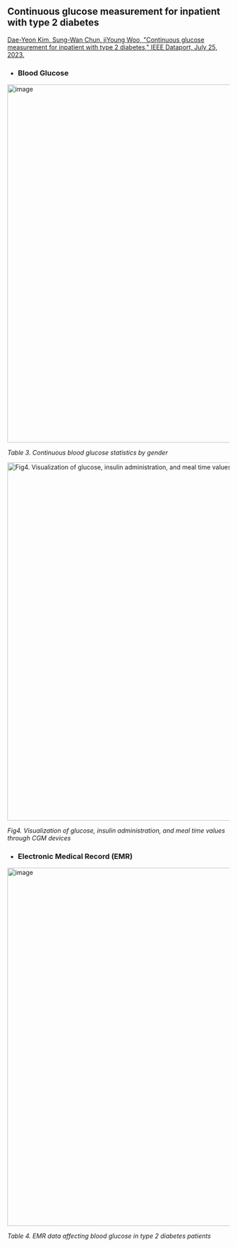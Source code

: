 
## Continuous glucose measurement for inpatient with type 2 diabetes

[Dae-Yeon Kim, Sung-Wan Chun, jiYoung Woo, "Continuous glucose measurement for inpatient with type 2 diabetes," IEEE Dataport, July 25, 2023.](https://ieee-dataport.org/documents/continuous-glucose-measurement-inpatient-type-2-diabetes)

- ### Blood Glucose 

<img width="812" alt="image" src="https://github.com/user-attachments/assets/1b7bf9c1-25cb-4b87-abc8-9728e9f73d1a">

*Table 3. Continuous blood glucose statistics by gender*

<img src="https://github.com/user-attachments/assets/50792ebc-5039-421c-9558-3b5914c81cf4" alt="Fig4. Visualization of glucose, insulin administration, and meal time values through CGM devices" width="812"/>

*Fig4. Visualization of glucose, insulin administration, and meal time values through CGM devices*


- ### Electronic Medical Record (EMR)

<img width="812" alt="image" src="https://github.com/user-attachments/assets/3da8baa5-37d9-43bc-9361-4b10b962b476">

*Table 4. EMR data affecting blood glucose in type 2 diabetes patients*
